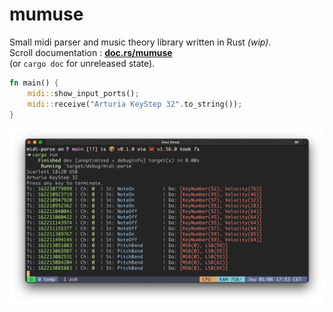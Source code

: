 # mumuse

Small midi parser and music theory library written in Rust *(wip)*.  
Scroll documentation : [**doc.rs/mumuse**](https://docs.rs/mumuse/0.1.0/mumuse/)  
(or `cargo doc` for unreleased state).
```rust 
fn main() {
    midi::show_input_ports();
    midi::receive("Arturia KeyStep 32".to_string());
}
```

<p align="center">
  <img width="1000" src="capture.png">
</p>